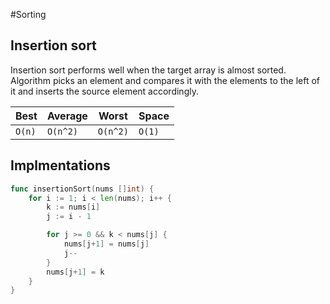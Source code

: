 #Sorting

## Insertion sort

Insertion sort performs well when the target array is almost sorted. Algorithm picks an element and compares it with the elements to the left of it and inserts the source element accordingly.

| Best | Average | Worst  | Space |
|------|---------|--------|-------|
|`O(n)`|`O(n^2)` |`O(n^2)`|`O(1)` | 

## Implmentations

```go
func insertionSort(nums []int) {
	for i := 1; i < len(nums); i++ {
		k := nums[i]
		j := i - 1

		for j >= 0 && k < nums[j] {
			nums[j+1] = nums[j]
			j--
		}
		nums[j+1] = k
	}
}
```
